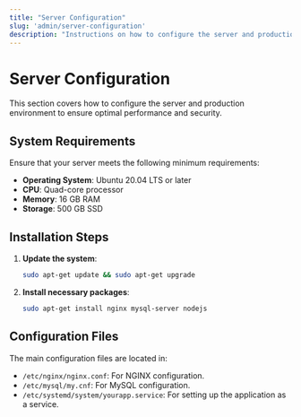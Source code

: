 ```yaml
---
title: "Server Configuration"
slug: 'admin/server-configuration'
description: "Instructions on how to configure the server and production environment."
---
```


# Server Configuration

This section covers how to configure the server and production environment to ensure optimal performance and security.

## System Requirements

Ensure that your server meets the following minimum requirements:

- **Operating System**: Ubuntu 20.04 LTS or later
- **CPU**: Quad-core processor
- **Memory**: 16 GB RAM
- **Storage**: 500 GB SSD

## Installation Steps

1. **Update the system**:
    ```bash
    sudo apt-get update && sudo apt-get upgrade
    ```
2. **Install necessary packages**:
    ```bash
    sudo apt-get install nginx mysql-server nodejs
    ```

## Configuration Files

The main configuration files are located in:

- `/etc/nginx/nginx.conf`: For NGINX configuration.
- `/etc/mysql/my.cnf`: For MySQL configuration.
- `/etc/systemd/system/yourapp.service`: For setting up the application as a service.
